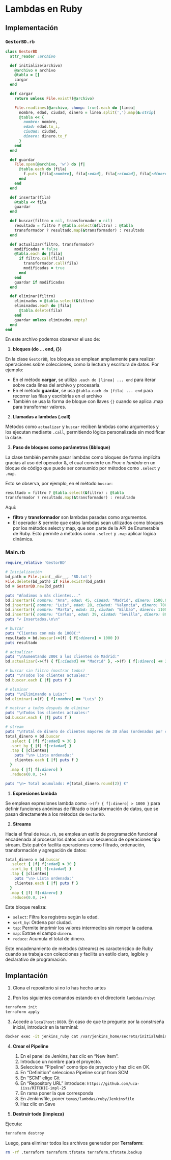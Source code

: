 # Lambdas en Ruby

## Implementación

### `GestorBD.rb`

```ruby
class GestorBD
  attr_reader :archivo

  def initialize(archivo)
    @archivo = archivo
    @tabla = []
    cargar
  end

  def cargar
    return unless File.exist?(@archivo)

    File.readlines(@archivo, chomp: true).each do |linea|
      nombre, edad, ciudad, dinero = linea.split(',').map(&:strip)
      @tabla << {
        nombre: nombre,
        edad: edad.to_i,
        ciudad: ciudad,
        dinero: dinero.to_f
      }
    end
  end

  def guardar
    File.open(@archivo, 'w') do |f|
      @tabla.each do |fila|
        f.puts [fila[:nombre], fila[:edad], fila[:ciudad], fila[:dinero]].join(',')
      end
    end
  end

  def insertar(fila)
    @tabla << fila
    guardar
  end

  def buscar(filtro = nil, transformador = nil)
    resultado = filtro ? @tabla.select(&filtro) : @tabla
    transformador ? resultado.map(&transformador) : resultado
  end

  def actualizar(filtro, transformador)
    modificadas = false
    @tabla.each do |fila|
      if filtro.call(fila)
        transformador.call(fila)
        modificadas = true
      end
    end
    guardar if modificadas
  end

  def eliminar(filtro)
    eliminados = @tabla.select(&filtro)
    eliminados.each do |fila|
      @tabla.delete(fila)
    end
    guardar unless eliminados.empty?
  end
end
```

En este archivo podemos observar el uso de:

1. **bloques (do ... end, {})**

En la clase `GestorBD`, los bloques se emplean ampliamente para realizar operaciones sobre colecciones, como la lectura y escritura de datos. Por ejemplo:
* En el método **cargar**, se utiliza `.each do |linea| ... end` para iterar sobre cada línea del archivo y procesarla.
* En el método **guardar**, se usa `@tabla.each do |fila| ... end` para recorrer las filas y escribirlas en el archivo
* También se usa la forma de bloque con llaves `{}` cuando se aplica .map para transformar valores.

2. **Llamadas a lambdas (.call)**

Métodos como `actualizar` y `buscar` reciben lambdas como argumentos y los ejecutan mediante `.call`, permitiendo lógica personalizada sin modificar la clase.

3. **Paso de bloques como parámetros (&bloque)**

La clase también permite pasar lambdas como bloques de forma implícita gracias al uso del operador &, el cual convierte un *Proc* o *lambda* en un bloque de código que puede ser consumido por métodos como `.select` y `.map`.

Esto se observa, por ejemplo, en el método `buscar`:
```ruby
resultado = filtro ? @tabla.select(&filtro) : @tabla
transformador ? resultado.map(&transformador) : resultado
```

Aquí:
* **filtro** y **transformador** son lambdas pasadas como argumentos.
* El operador & permite que estos lambdas sean utilizados como bloques por los métodos select y map, que son parte de la API de Enumerable de Ruby. Esto permite a métodos como `.select` y `.map` aplicar lógica dinámica.


### Main.rb

```ruby
require_relative 'GestorBD'

# Inicialización
bd_path = File.join(__dir__, 'BD.txt')
File.delete(bd_path) if File.exist?(bd_path)
bd = GestorBD.new(bd_path)

puts "Añadimos a más clientes..."
bd.insertar({ nombre: "Ana", edad: 45, ciudad: "Madrid", dinero: 1500.0 })
bd.insertar({ nombre: "Luis", edad: 28, ciudad: "Valencia", dinero: 700.0 })
bd.insertar({ nombre: "Marta", edad: 33, ciudad: "Bilbao", dinero: 1100.0 })
bd.insertar({ nombre: "Carlos", edad: 39, ciudad: "Sevilla", dinero: 800.0 })
puts "✔ Insertados.\n\n"

# buscar
puts "Clientes con más de 1000€:"
resultado = bd.buscar(->(f) { f[:dinero] > 1000 })
puts resultado

# actualizar
puts "\nAumentando 200€ a los clientes de Madrid:"
bd.actualizar(->(f) { f[:ciudad] == "Madrid" }, ->(f) { f[:dinero] += 200 })

# buscar sin filtro (mostrar todos)
puts "\nTodos los clientes actuales:"
bd.buscar.each { |f| puts f }

# eliminar
puts "\nEliminando a Luis:"
bd.eliminar(->(f) { f[:nombre] == "Luis" })

# mostrar a todos después de eliminar
puts "\nTodos los clientes actuales:"
bd.buscar.each { |f| puts f }

# stream
puts "\nTotal de dinero de clientes mayores de 30 años (ordenados por ciudad):"
total_dinero = bd.buscar
  .select { |f| f[:edad] > 30 }
  .sort_by { |f| f[:ciudad] }
  .tap { |clientes|
    puts "\n> Lista ordenada:"
    clientes.each { |f| puts f }
  }
  .map { |f| f[:dinero] }
  .reduce(0.0, :+)

puts "\n➡ Total acumulado: #{total_dinero.round(2)} €"
```

1. **Expresiones lambda**

Se emplean expresiones lambda como `->(f) { f[:dinero] > 1000 }` para definir funciones anónimas de filtrado o transformación de datos, que se pasan directamente a los métodos de `GestorBD`.

2. **Streams** 

Hacia el final de `Main.rb`, se emplea un estilo de programación funcional encadenada al procesar los datos con una secuencia de operaciones tipo stream. Este patrón facilita operaciones como filtrado, ordenación, transformación y agregación de datos:

```ruby
total_dinero = bd.buscar
  .select { |f| f[:edad] > 30 }
  .sort_by { |f| f[:ciudad] }
  .tap { |clientes|
    puts "\n> Lista ordenada:"
    clientes.each { |f| puts f }
  }
  .map { |f| f[:dinero] }
  .reduce(0.0, :+)
```

Este bloque realiza:
- `select`: Filtra los registros según la edad.
- `sort_by`: Ordena por ciudad.
- `tap`: Permite imprimir los valores intermedios sin romper la cadena.
- `map`: Extrae el campo `dinero`.
- `reduce`: Acumula el total de dinero.

Este encadenamiento de métodos (streams) es característico de Ruby cuando se trabaja con colecciones y facilita un estilo claro, legible y declarativo de programación.


## Implantación

1. Clona el repositorio si no lo has hecho antes

2. Pon los siguientes comandos estando en el directorio `lambdas/ruby`:
```bash
terraform init
terraform apply
```
3. Accede a `localhost:8080`. En caso de que te pregunte por la constrseña inicial, introducir en la terminal:
```bash
docker exec -it jenkins_ruby cat /var/jenkins_home/secrets/initialAdminPassword
```

4. **Crear el Pipeline**
    1. En el panel de Jenkins, haz clic en “New Item”.
    2. Introduce un nombre para el proyecto.
    3. Selecciona “Pipeline” como tipo de proyecto y haz clic en OK.
    4. En “Definition” selecciona Pipeline script from SCM
    5. En “SCM” elige Git
    6. En “Repository URL” introduce: `https://github.com/uca-iiss/RITCHIE-impl-25`
    7. En rama poner la que corresponda
    8. En Jenkinsfile, poner `temas/lambdas/ruby/Jenkinsfile`
    9. Haz clic en Save

5. **Destruir todo (limpieza)**

Ejecuta:
```bash
terraform destroy
```
Luego, para eliminar todos los archivos generador por **Terraform**:
```bash
rm -rf .terraform terraform.tfstate terraform.tfstate.backup
```